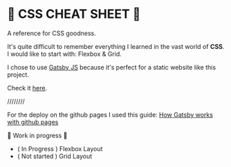 # :rocket: CSS CHEAT SHEET :rocket:

A reference for CSS goodness.

It's quite difficult to remember everything I learned in the vast world of **CSS**. I would like to start with: Flexbox & Grid.

I chose to use <a href="https://www.gatsbyjs.org">Gatsby JS</a> because it's perfect for a static website like this project.

Check it <a href="https://gionasdev.github.io/css-cheatsheet/">here</a>.

////////

For the deploy on the github pages I used this guide: <a href="https://www.gatsbyjs.org/docs/how-gatsby-works-with-github-pages/">How Gatsby works with github pages</a>

:construction: Work in progress :construction:
- ( In Progress ) Flexbox Layout
- ( Not started ) Grid Layout
